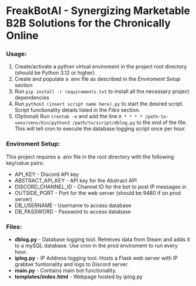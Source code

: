 # FreakBotAI - Synergizing Marketable B2B Solutions for the Chronically Online

### Usage:  
1. Create/activate a python virtual enviroment in the project root directory (should be Python 3.12 or higher)
2. Create and populate a .env file as described in the *Enviroment Setup* section
3. Run `pip install -r requirements.txt` to install all the necessary project dependencies
4. Run `python3 (insert script name here).py` to start the desired script. Script functionality details listed in the *Files* section.
5. (Optional) Run `crontab -e` and add the line `0 * * * * /path-to-venv/venv/bin/python3 /path/to/script/dblog.py` to the end of the file. This will tell cron to execute the database logging script once per hour.

### Enviroment Setup:
This project requires a .env file in the root directory with the following key/value pairs:  

- API_KEY - Discord API key  
- ABSTRACT_API_KEY - API key for the Abstract API  
- DISCORD_CHANNEL_ID - Channel ID for the bot to post IP messages in  
- OUTSIDE_PORT - Port for the web server (should be 9480 if on prod server)  
- DB_USERNAME - Username to access database  
- DB_PASSWORD - Password to access database  

### Files:  
- **dblog.py** - Database logging tool. Retreives data from Steam and adds it to a mySQL database. Use cron in the prod enviroment to run every hour.
- **iplog.py** - IP Address logging tool. Hosts a Flask web server with IP grabber funtionality and logs to Discord server.
- **main.py** - Contains main bot functionality.
- **templates/index.html** - Webpage hosted by iplog.py

